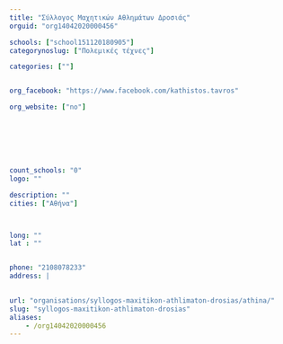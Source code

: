 ```yaml
---
title: "Σύλλογος Μαχητικών Αθλημάτων Δροσιάς"
orguid: "org14042020000456"

schools: ["school151120180905"]
categorynoslug: ["Πολεμικές τέχνες"]

categories: [""]


org_facebook: "https://www.facebook.com/kathistos.tavros"

org_website: ["no"]







count_schools: "0"
logo: ""

description: ""
cities: ["Αθήνα"]



long: ""
lat : ""


phone: "2108078233"
address: |
    

url: "organisations/syllogos-maxitikon-athlimaton-drosias/athina/"
slug: "syllogos-maxitikon-athlimaton-drosias"
aliases:
    - /org14042020000456
---
```




